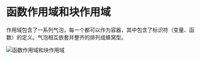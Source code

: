 # 函数作用域和块作用域

作用域包含了一系列气泡，每一个都可以作为容器，其中包含了标识符（变量、函数）的定义。气泡相互嵌套并整齐的排列成蜂窝型。

![函数作用域和块作用域](http://s.i9u.cc/%E7%AC%AC3%E7%AB%A0%20%E5%9D%97%E4%BD%9C%E7%94%A8%E5%9F%9F.png)